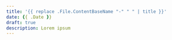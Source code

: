 ```yaml
---
title: '{{ replace .File.ContentBaseName "-" " " | title }}'
date: {{ .Date }}
draft: true
description: Lorem ipsum
---
```

